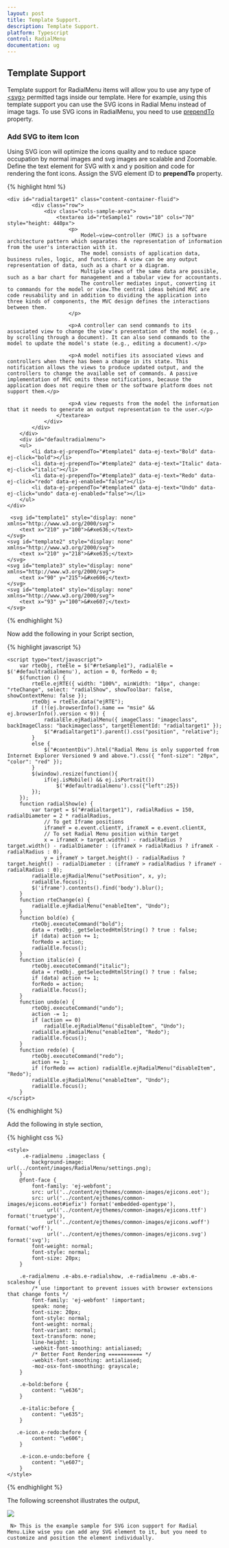 ```yaml
---
layout: post
title: Template Support.
description: Template Support.
platform: Typescript
control: RadialMenu
documentation: ug
---
```


## Template Support

 Template support for RadialMenu items will allow you to use any type of [\<svg\>](https://developer.mozilla.org/en-US/docs/Web/SVG/Element#SVG_elements) permitted tags inside our template. Here for example, using this template support you can use the SVG icons in Radial Menu instead of image tags. To use SVG icons in RadialMenu, you need to use [prependTo](https://help.syncfusion.com/api/js/ejradialmenu#members:items-prependTo) property.

 ### Add SVG to item Icon

Using SVG icon will optimize the icons quality and to reduce space occupation by normal images and svg images are scalable and Zoomable. Define the text element for SVG with x and y position and code for rendering the font icons. Assign the SVG element ID to **prependTo** property.

{% highlight html %}

    <div id="radialtarget1" class="content-container-fluid">
            <div class="row">
                <div class="cols-sample-area">
                    <textarea id="rteSample1" rows="10" cols="70" style="height: 440px">
                        <p>
                            Model–view–controller (MVC) is a software architecture pattern which separates the representation of information from the user's interaction with it.
                            The model consists of application data, business rules, logic, and functions. A view can be any output representation of data, such as a chart or a diagram.
                            Multiple views of the same data are possible, such as a bar chart for management and a tabular view for accountants.
                            The controller mediates input, converting it to commands for the model or view.The central ideas behind MVC are code reusability and in addition to dividing the application into three kinds of components, the MVC design defines the interactions between them.
                        </p>

                        <p>A controller can send commands to its associated view to change the view's presentation of the model (e.g., by scrolling through a document). It can also send commands to the model to update the model's state (e.g., editing a document).</p>

                        <p>A model notifies its associated views and controllers when there has been a change in its state. This notification allows the views to produce updated output, and the controllers to change the available set of commands. A passive implementation of MVC omits these notifications, because the application does not require them or the software platform does not support them.</p>

                        <p>A view requests from the model the information that it needs to generate an output representation to the user.</p>
                    </textarea>
                </div>
            </div>
        </div>
        <div id="defaultradialmenu">
        <ul>
            <li data-ej-prependTo="#template1" data-ej-text="Bold" data-ej-click="bold"></li>
            <li data-ej-prependTo="#template2" data-ej-text="Italic" data-ej-click="italic"></li>
            <li data-ej-prependTo="#template3" data-ej-text="Redo" data-ej-click="redo" data-ej-enabled="false"></li>
            <li data-ej-prependTo="#template4" data-ej-text="Undo" data-ej-click="undo" data-ej-enabled="false"></li>
        </ul>
    </div>

     <svg id="template1" style="display: none" xmlns="http://www.w3.org/2000/svg">
        <text x="210" y="100">&#xe636;</text>
    </svg>
    <svg id="template2" style="display: none" xmlns="http://www.w3.org/2000/svg">
        <text x="210" y="218">&#xe635;</text>
    </svg>
    <svg id="template3" style="display: none" xmlns="http://www.w3.org/2000/svg">
        <text x="90" y="215">&#xe606;</text>
    </svg>
    <svg id="template4" style="display: none" xmlns="http://www.w3.org/2000/svg">
        <text x="93" y="100">&#xe607;</text>
    </svg>
    
{% endhighlight %}

Now add the following in your Script section,

{% highlight javascript %}

    <script type="text/javascript">
        var rteObj, rteEle = $("#rteSample1"), radialEle = $('#defaultradialmenu'), action = 0, forRedo = 0;
        $(function () {
            rteEle.ejRTE({ width: "100%", minWidth: "10px", change: "rteChange", select: "radialShow", showToolbar: false, showContextMenu: false });
            rteObj = rteEle.data("ejRTE");
            if (!(ej.browserInfo().name == "msie" && ej.browserInfo().version < 9)) {
                radialEle.ejRadialMenu({ imageClass: "imageclass", backImageClass: "backimageclass", targetElementId: "radialtarget1" });
				$("#radialtarget1").parent().css("position", "relative");
            }
            else {
                $("#contentDiv").html("Radial Menu is only supported from Internet Explorer Versioned 9 and above.").css({ "font-size": "20px", "color": "red" });
            }
			$(window).resize(function(){
				if(ej.isMobile() && ej.isPortrait())
					$('#defaultradialmenu').css({"left":25})
			});
        });
        function radialShow(e) {
            var target = $("#radialtarget1"), radialRadius = 150, radialDiameter = 2 * radialRadius,
                // To get Iframe positions
                iframeY = e.event.clientY, iframeX = e.event.clientX,
                // To set Radial Menu position within target
                x = iframeX > target.width() - radialRadius ? target.width() - radialDiameter : (iframeX > radialRadius ? iframeX - radialRadius : 0),
                y = iframeY > target.height() - radialRadius ? target.height() - radialDiameter : (iframeY > radialRadius ? iframeY - radialRadius : 0);
            radialEle.ejRadialMenu("setPosition", x, y);
            radialEle.focus();
			$('iframe').contents().find('body').blur();
        }
        function rteChange(e) {
            radialEle.ejRadialMenu("enableItem", "Undo");
        }
        function bold(e) {
            rteObj.executeCommand("bold");
            data = rteObj._getSelectedHtmlString() ? true : false;
            if (data) action += 1;
            forRedo = action;
            radialEle.focus();
        }
        function italic(e) {
            rteObj.executeCommand("italic");
            data = rteObj._getSelectedHtmlString() ? true : false;
            if (data) action += 1;
            forRedo = action;
            radialEle.focus();
        }
        function undo(e) {
            rteObj.executeCommand("undo");
            action -= 1;
            if (action == 0)
                radialEle.ejRadialMenu("disableItem", "Undo");
            radialEle.ejRadialMenu("enableItem", "Redo");
            radialEle.focus();
        }
        function redo(e) {
            rteObj.executeCommand("redo");
            action += 1;
            if (forRedo == action) radialEle.ejRadialMenu("disableItem", "Redo");
            radialEle.ejRadialMenu("enableItem", "Undo");
            radialEle.focus();
        }
    </script>

{% endhighlight %}

Add the following in style section,

{% highlight css %}

    <style>
         .e-radialmenu .imageclass {
            background-image: url(../content/images/RadialMenu/settings.png);
        }
        @font-face {
            font-family: 'ej-webfont';
            src: url('../content/ejthemes/common-images/ejicons.eot');
            src: url('../content/ejthemes/common-images/ejicons.eot#iefix') format('embedded-opentype'), 
                 url('../content/ejthemes/common-images/ejicons.ttf') format('truetype'),
                 url('../content/ejthemes/common-images/ejicons.woff') format('woff'),
                 url('../content/ejthemes/common-images/ejicons.svg') format('svg');
            font-weight: normal;
            font-style: normal;
            font-size: 20px;
        }

        .e-radialmenu .e-abs.e-radialshow, .e-radialmenu .e-abs.e-scaleshow {
            /* use !important to prevent issues with browser extensions that change fonts */
            font-family: 'ej-webfont' !important;
            speak: none;
            font-size: 20px;
            font-style: normal;
            font-weight: normal;
            font-variant: normal;
            text-transform: none;
            line-height: 1;
            -webkit-font-smoothing: antialiased;
            /* Better Font Rendering =========== */
            -webkit-font-smoothing: antialiased;
            -moz-osx-font-smoothing: grayscale;
        }

        .e-bold:before {
            content: "\e636";
        }

        .e-italic:before {
            content: "\e635";
        }

       .e-icon.e-redo:before {
            content: "\e606"; 
        }

        .e-icon.e-undo:before {
            content: "\e607";
        }
    </style>

{% endhighlight %}

The following screenshot illustrates the output,

![](template-support\img1.png)

     N> This is the example sample for SVG icon support for Radial Menu.Like wise you can add any SVG element to it, but you need to customize and position the element individually.  



